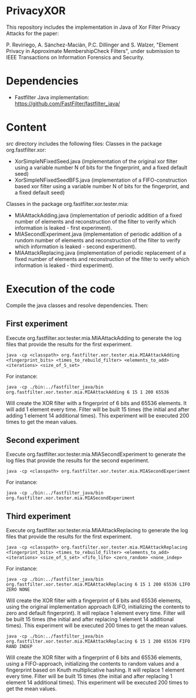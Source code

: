 # PrivacyXOR
This repository includes the implementation in Java of Xor Filter Privacy Attacks for the paper:

P. Reviriego, A. Sánchez-Macián, P.C. Dillinger and S. Walzer, "Element Privacy in Approximate MembershipCheck Filters", under submission to IEEE Transactions on Information Forensics and Security.

# Dependencies
- Fastfilter Java implementation: https://github.com/FastFilter/fastfilter_java/

# Content

*src* directory includes the following files:
Classes in the package org.fastfilter.xor:
- XorSimpleNFixedSeed.java (implementation of the original xor filter using a variable number N of bits for the fingerprint, and a fixed default seed)
- XorSimpleNFixedSeedBFS.java (implementation of a FIFO-construction based xor filter using a variable number N of bits for the fingerprint, and a fixed default seed)

Classes in the package org.fastfilter.xor.tester.mia:
- MIAAttackAdding.java (implementation of periodic addition of a fixed number of elements and reconstruction of the filter to verify which information is leaked - first experiment).
- MIASecondExperiment.java (implementation of periodic addition of a rundom number of elements and reconstruction of the filter to verify which information is leaked - second experiment).
- MIAAttackReplacing.java (implementation of periodic replacement of a fixed number of elements and reconstruction of the filter to verify which information is leaked - third experiment).

# Execution of the code
Compile the java classes and resolve dependencies. Then:
## First experiment

Execute org.fastfilter.xor.tester.mia.MIAAttackAdding to generate the log files that provide the results for the first experiment.

`java -cp <classpath> org.fastfilter.xor.tester.mia.MIAAttackAdding <fingerprint_bits> <times_to_rebuild_filter> <elements_to_add> <iterations> <size_of_S_set>`

For instance:

`java -cp ./bin:../fastfilter_java/bin org.fastfilter.xor.tester.mia.MIAAttackAdding 6 15 1 200 65536`

Will create the XOR filter with a fingerprint of 6 bits and 65536 elements. It will add 1 element every time. Filter will be built 15 times (the initial and after adding 1 element 14 additional times). This experiment will be executed 200 times to get the mean values.

## Second experiment

Execute org.fastfilter.xor.tester.mia.MIASecondExperiment to generate the log files that provide the results for the second experiment.

`java -cp <classpath> org.fastfilter.xor.tester.mia.MIASecondExperiment`

For instance:

`java -cp ./bin:../fastfilter_java/bin org.fastfilter.xor.tester.mia.MIASecondExperiment`

## Third experiment

Execute org.fastfilter.xor.tester.mia.MIAAttackReplacing to generate the log files that provide the results for the first experiment.

`java -cp <classpath> org.fastfilter.xor.tester.mia.MIAAttackReplacing <fingerprint_bits> <times_to_rebuild_filter> <elements_to_add> <iterations> <size_of_S_set> <fifo_lifo> <zero_random> <none_indep>`

For instance:

`java -cp ./bin:../fastfilter_java/bin org.fastfilter.xor.tester.mia.MIAAttackReplacing 6 15 1 200 65536 LIFO ZERO NONE`

Will create the XOR filter with a fingerprint of 6 bits and 65536 elements, using the original implementation approach (LIFO, initializing the contents to zero and default fingerprint). It will replace 1 element every time. Filter will be built 15 times (the initial and after replacing 1 element 14 additional times). This experiment will be executed 200 times to get the mean values.

`java -cp ./bin:../fastfilter_java/bin org.fastfilter.xor.tester.mia.MIAAttackReplacing 6 15 1 200 65536 FIFO RAND INDEP`

Will create the XOR filter with a fingerprint of 6 bits and 65536 elements, using a FIFO-approach, initializing the contents to random values and a fingerprint based on Knuth multiplicative hashing. It will replace 1 element every time. Filter will be built 15 times (the initial and after replacing 1 element 14 additional times). This experiment will be executed 200 times to get the mean values.

